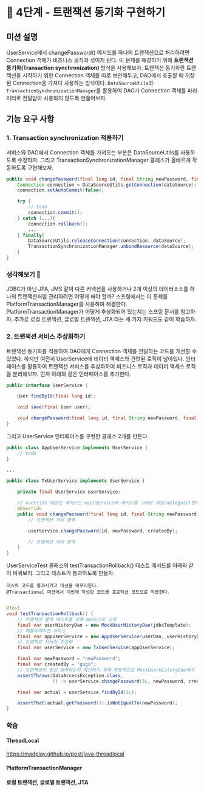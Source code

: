 # 🚀 4단계 - 트랜잭션 동기화 구현하기

## 미션 설명

UserService에서 changePassword() 메서드를 하나의 트랜잭션으로 처리하려면 Connection 객체가 비즈니스 로직과 섞이게 된다.
이 문제를 해결하기 위해 **트랜잭션 동기화(Transaction synchronization)** 방식을 사용해보자.
트랜잭션 동기화란 트랜잭션을 시작하기 위한 Connection 객체를 따로 보관해두고, DAO에서 호출할 때 저장된 Connection을 가져다 사용하는 방식이다.
`DataSourceUtils`와 `TransactionSynchronizationManager`를 활용하여 DAO가 Connection 객체를 파라미터로 전달받아 사용하지 않도록 만들어보자.

## 기능 요구 사항

### 1. Transaction synchronization 적용하기

서비스와 DAO에서 Connection 객체를 가져오는 부분은 DataSourceUtils를 사용하도록 수정하자.
그리고 TransactionSynchronizationManager 클래스가 올바르게 작동하도록 구현해보자.

```java
public void changePassword(final long id, final String newPassword, final String createdBy) {
    Connection connection = DataSourceUtils.getConnection(dataSource);
    connection.setAutoCommit(false);

    try {
        // todo
        connection.commit();
    } catch (...){
        connection.rollback();
        ...
    } finally{
        DataSourceUtils.releaseConnection(connection, dataSource);
        TransactionSynchronizationManager.unbindResource(dataSource);
    }
}
```

### 생각해보기 🤔

JDBC가 아닌 JPA, JMS 같이 다른 커넥션을 사용하거나 2개 이상의 데이터소스를 하나의 트랜잭션처럼 관리하려면 어떻게 해야 할까?
스프링에서는 이 문제를 PlatformTransactionManager를 사용하여 해결한다.
PlatformTransactionManager가 어떻게 추상화되어 있는지는 스프링 문서를 참고하자.
추가로 로컬 트랜잭션, 글로벌 트랜잭션, JTA 라는 세 가지 키워드도 같이 학습하자.

### 2. 트랜잭션 서비스 추상화하기

트랜잭션 동기화를 적용하여 DAO에게 Connection 객체를 전달하는 코드를 개선할 수 있었다.
하지만 여전히 UserService에 데이터 액세스와 관련된 로직이 남아있다.
인터페이스를 활용하여 트랜잭션 서비스를 추상화하여 비즈니스 로직과 데이터 액세스 로직을 분리해보자.
먼저 아래와 같은 인터페이스를 추가한다.

```java
public interface UserService {

    User findById(final long id);

    void save(final User user);

    void changePassword(final long id, final String newPassword, final String createdBy);
}
```

그리고 UserService 인터페이스를 구현한 클래스 2개를 만든다.

```java
public class AppUserService implements UserService {
    // todo
}
```

```java
...

public class TxUserService implements UserService {

    private final UserService userService;

    // override 대상인 메서드는 userService의 메서드를 그대로 위임(delegate)한다.
    @Override
    public void changePassword(final long id, final String newPassword, final String createdBy) {
        // 트랜잭션 처리 영역

        userService.changePassword(id, newPassword, createdBy);

        // 트랜잭션 처리 영역
    }
}
```

UserServiceTest 클래스의 testTransactionRollback() 테스트 메서드를 아래와 같이 바꿔보자.
그리고 테스트가 통과하도록 만들자.

```
테스트 코드를 통과시키고 미션을 마무리한다.
@Transactional 미션에서 이번에 작성한 코드를 프로덕션 코드으로 적용한다.
```

```java

@Test
void testTransactionRollback() {
    // 트랜잭션 롤백 테스트를 위해 mock으로 교체
    final var userHistoryDao = new MockUserHistoryDao(jdbcTemplate);
    // 애플리케이션 서비스
    final var appUserService = new AppUserService(userDao, userHistoryDao);
    // 트랜잭션 서비스 추상화
    final var userService = new TxUserService(appUserService);

    final var newPassword = "newPassword";
    final var createdBy = "gugu";
    // 트랜잭션이 정상 동작하는지 확인하기 위해 의도적으로 MockUserHistoryDao에서 예외를 발생시킨다.
    assertThrows(DataAccessException.class,
                 () -> userService.changePassword(1L, newPassword, createdBy));

    final var actual = userService.findById(1L);

    assertThat(actual.getPassword()).isNotEqualTo(newPassword);
}

```

### 학습

#### ThreadLocal

https://madplay.github.io/post/java-threadlocal

#### PlatformTransactionManager

#### 로컬 트랜잭션, 글로벌 트랜잭션, JTA
